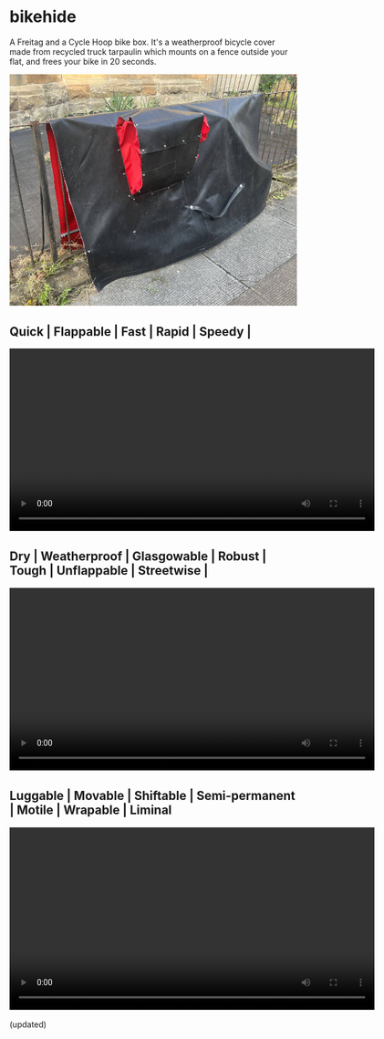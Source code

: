 # bikehide

A Freitag and a Cycle Hoop bike box. It's a weatherproof bicycle cover made from recycled truck tarpaulin which mounts on a fence outside your flat, and frees your bike in 20 seconds. 

![](./cover.jpg)

## Quick | Flappable | Fast | Rapid | Speedy | 

 <video width="640" height="auto" controls>
  <source src="darrenLeaving.m4v" type='video/mp4; codecs="avc1.42E01E, mp4a.40.2"'></source>
  Your browser does not support the video tag.
</video> 

## Dry | Weatherproof | Glasgowable | Robust | Tough | Unflappable | Streetwise | 

 <video width="640" height="auto" controls>
  <source src="hose.m4v" type='video/mp4; codecs="avc1.42E01E, mp4a.40.2"'></source>
  Your browser does not support the video tag.
</video> 

## Luggable | Movable | Shiftable | Semi-permanent | Motile | Wrapable | Liminal 

 <video width="640" height="auto" controls>
  <source src="ph_mount.m4v" type='video/mp4; codecs="avc1.42E01E, mp4a.40.2"'></source>
  Your browser does not support the video tag.
</video> 

(updated)